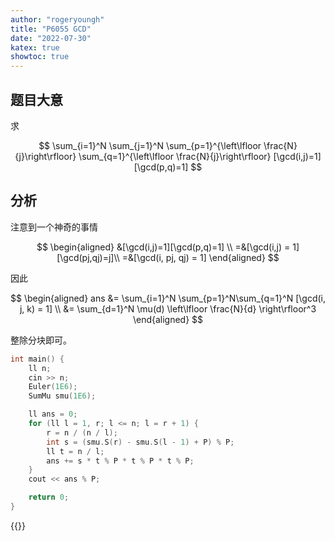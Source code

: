 ```yaml
---
author: "rogeryoungh"
title: "P6055 GCD"
date: "2022-07-30"
katex: true
showtoc: true
---
```


## 题目大意

求

$$
\sum_{i=1}^N \sum_{j=1}^N \sum_{p=1}^{\left\lfloor \frac{N}{j}\right\rfloor} \sum_{q=1}^{\left\lfloor \frac{N}{j}\right\rfloor} [\gcd(i,j)=1][\gcd(p,q)=1]
$$

## 分析

注意到一个神奇的事情

$$
\begin{aligned}
&[\gcd(i,j)=1][\gcd(p,q)=1] \\
=&[\gcd(i,j) = 1][\gcd(pj,qj)=j]\\
=&[\gcd(i, pj, qj) = 1]
\end{aligned}
$$

因此

$$
\begin{aligned}
ans &= \sum_{i=1}^N \sum_{p=1}^N\sum_{q=1}^N  [\gcd(i, j, k) = 1] \\
&= \sum_{d=1}^N \mu(d) \left\lfloor \frac{N}{d} \right\rfloor^3
\end{aligned}
$$

整除分块即可。

```cpp
int main() {
	ll n;
	cin >> n;
	Euler(1E6);
	SumMu smu(1E6);

	ll ans = 0;
	for (ll l = 1, r; l <= n; l = r + 1) {
		r = n / (n / l);
		int s = (smu.S(r) - smu.S(l - 1) + P) % P;
		ll t = n / l;
		ans += s * t % P * t % P * t % P;
	}
	cout << ans % P;

	return 0;
}
```

{{<full-code url="Luogu/6x/P6055.cpp">}}
